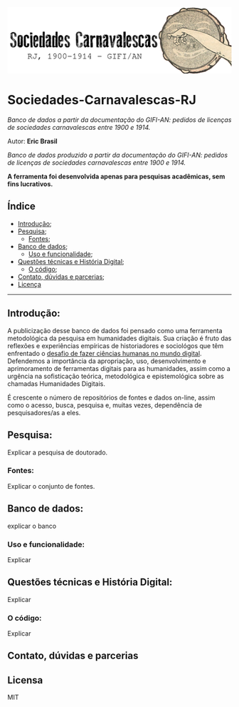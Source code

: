 <p align="center"><img src="https://github.com/ericbrasiln/Sociedades-Carnavalescas-RJ/blob/gh-pages/images/capa%20banco%20de%20dados.png"/></p>

# Sociedades-Carnavalescas-RJ
 *Banco de dados a partir da documentação do GIFI-AN: pedidos de licenças de sociedades carnavalescas entre 1900 e 1914.*

Autor: __Eric Brasil__

 *Banco de dados produzido a partir da documentação do GIFI-AN: pedidos de licenças de sociedades carnavalescas entre 1900 e 1914.*

**A ferramenta foi desenvolvida apenas para pesquisas acadêmicas, sem fins lucrativos.**

## Índice
- [Introdução](#introdução);
- [Pesquisa](#pesquisa);
  - [Fontes](#fontes);
- [Banco de dados](#banco-de-dados);
  - [Uso e funcionalidade](#uso-e-funcionalidade);
- [Questões técnicas e História Digital](#questões-técnicas-e-história-digital);
  - [O código](#o-código);
- [Contato, dúvidas e parcerias](#contato-dúvidas-e-parcerias);
- [Licença](#licensa)
____
## Introdução:
A publicização desse banco de dados foi pensado como uma ferramenta metodológica da pesquisa em humanidades digitais. Sua criação é fruto das reflexões e experiências empíricas de historiadores e sociológos que têm enfrentado o [desafio de fazer ciências humanas no mundo digital](http://bibliotecadigital.fgv.br/ojs/index.php/reh/article/view/79933).
Defendemos a importância da apropriação, uso, desenvolvimento e aprimoramento de ferramentas
digitais para as humanidades, assim como a urgência na sofisticação teórica, metodológica e epistemológica sobre as chamadas Humanidades Digitais.

É crescente o número de repositórios de fontes e dados on-line, assim como o acesso, busca, pesquisa e, muitas vezes, dependência de pesquisadores/as a eles.

## Pesquisa:
Explicar a pesquisa de doutorado.
### Fontes:
Explicar o conjunto de fontes.

## Banco de dados:
explicar o banco

### Uso e funcionalidade:
Explicar

## Questões técnicas e História Digital:
Explicar
### O código:
Explicar

## Contato, dúvidas e parcerias

## Licensa
MIT
